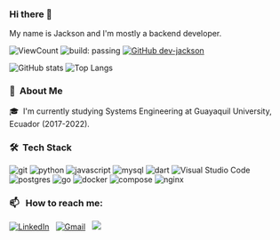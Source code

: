 ### Hi there 👋  
My name is Jackson and I'm mostly a backend developer.

![ViewCount](https://komarev.com/ghpvc/?username=dev-jackson&style=flat-square)
![build: passing](https://img.shields.io/badge/build-passing-success)
[![GitHub dev-jackson](https://img.shields.io/github/followers/dev-jackson?label=follow&style=social)](https://github.com/dev-jackson)&nbsp;

![GitHub stats](https://github-readme-stats.vercel.app/api?username=dev-jackson&show_icons=true&hide_title=true&count_private=true&include_all_commits=true&count_private=true&theme=vue-dark)
![Top Langs](https://github-readme-stats.vercel.app/api/top-langs/?username=dev-jackson&layout=compact&theme=vue-dark&custom_title=Statistics) 

### 👨 &nbsp;About Me

🎓 &nbsp;I'm currently studying Systems Engineering at Guayaquil University, Ecuador (2017-2022).

### 🛠 &nbsp;Tech Stack

![git](https://img.shields.io/badge/git%20-%23F05033.svg?&style=for-the-badge&logo=git&logoColor=white)
![python](https://img.shields.io/badge/python%20-%2314354C.svg?&style=for-the-badge&logo=python&logoColor=white)
![javascript](https://img.shields.io/badge/javascript-F7DF1E.svg?&style=for-the-badge&logo=javascript&logoColor=white)
![mysql](https://img.shields.io/badge/mysql-4479A1.svg?&style=for-the-badge&logo=mysql&logoColor=white)
![dart](https://img.shields.io/badge/dart-008080.svg?&style=for-the-badge&logo=dart&logoColor=white)
![Visual Studio Code](https://img.shields.io/badge/-Visual%20Studio%20Code-05122A?style=for-the-badge&logo=visual-studio-code&logoColor=007ACC)
![postgres](https://img.shields.io/badge/postgres-%23316192.svg?&style=for-the-badge&logo=postgresql&logoColor=white)
![go](https://img.shields.io/badge/go-33BBFF.svg?&style=for-the-badge&logo=go&logoColor=white)
![docker](https://img.shields.io/badge/docker-%232496ED.svg?&style=for-the-badge&logo=docker&logoColor=white)
![compose](https://img.shields.io/badge/Docker_compose%20-%23F7DF1E.svg?&style=for-the-badge&color=blue)
![nginx](https://img.shields.io/badge/-NGINX-10341E?&style=for-the-badge&logo=nginx&logoColor=white)

### 📫 &nbsp; How to reach me:

<a href="https://www.linkedin.com/"><img alt="LinkedIn" src="https://img.shields.io/badge/linkedin%20-%230077B5.svg?&style=for-the-badge&logo=linkedin&logoColor=white"/></a> &nbsp;
<a href="mailto:dhadwal1507@gmail.com"><img alt="Gmail" src="https://img.shields.io/badge/Gmail-D14836?style=for-the-badge&logo=gmail&logoColor=white" /></a> &nbsp;
<a href="https://instagram.com/"><img src="https://img.shields.io/badge/peding-E4405F?style=for-the-badge&logo=Instagram&logoColor=white"/></a> &nbsp;
